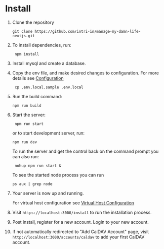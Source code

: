 # Install

1. Clone the repository  

    ```
    git clone https://github.com/intri-in/manage-my-damn-life-nextjs.git
    ```

1. To install dependencies, run:

    ``` npm install```

1. Install mysql and create a database.

1. Copy the env file, and make desired changes to configuration. For more details see [Configuration](Configuration.md)

    ``` cp .env.local.sample .env.local```

1. Run the build command:

    ``` npm run build ```

1. Start the server:

    ``` npm run start```

    or to start development server, run:

    ``` npm run dev ```

    To run the server and get the control back on the command prompt you can also run:

    ``` nohup npm run start &```

    To see the started node process you can run

    ```ps aux | grep node```

1. Your server is now up and running. 
    
    For virtual host configuration see [Virtual Host Configuration](VirtualHost.md)

1. Visit ```https://localhost:3000/install``` to run the installation process.

1. Post install, register for a new account. Login to your new account.

1. If not automatically redirected to "Add CalDAV Account" page, visit ```http://localhost:3000/accounts/caldav``` to add your first CalDAV account. 